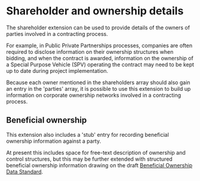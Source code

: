 # Shareholder and ownership details

The shareholder extension can be used to provide details of the owners of parties involved in a contracting process.

For example, in Public Private Partnerships processes, companies are often required to disclose information on their ownership structures when bidding, and when the contract is awarded, information on the ownership of a Special Purpose Vehicle (SPV) operating the contract may need to be kept up to date during project implementation.

Because each owner mentioned in the shareholders array should also gain an entry in the 'parties' array, it is possible to use this extension to build up information on corporate ownership networks involved in a contracting process.

## Beneficial ownership

This extension also includes a 'stub' entry for recording beneficial ownership information against a party.

At present this includes space for free-text description of ownership and control structures, but this may be further extended with structured beneficial ownership information drawing on the draft [Beneficial Ownership Data Standard](https://github.com/openownership/data-standard).
